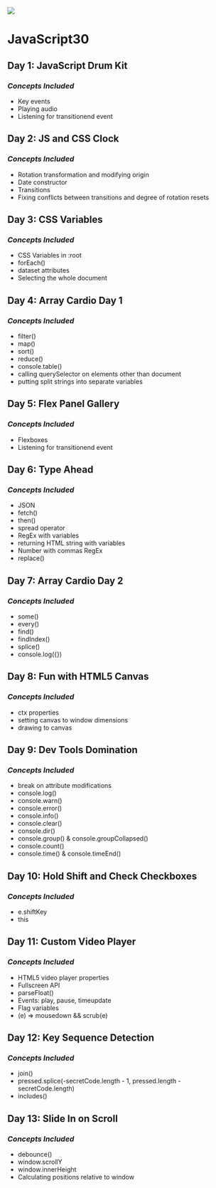﻿![](https://javascript30.com/images/JS3-social-share.png)

# **JavaScript30**

## **Day 1: JavaScript Drum Kit**

### *Concepts Included*

- Key events
- Playing audio
- Listening for transitionend event

## **Day 2: JS and CSS Clock**

### *Concepts Included*

- Rotation transformation and modifying origin
- Date constructor
- Transitions
- Fixing conflicts between transitions and degree of rotation resets

## **Day 3: CSS Variables**

### *Concepts Included*

- CSS Variables in :root
- forEach()
- dataset attributes
- Selecting the whole document

## **Day 4: Array Cardio Day 1**

### *Concepts Included*

- filter()
- map()
- sort()
- reduce()
- console.table()
- calling querySelector on elements other than document
- putting split strings into separate variables

## **Day 5: Flex Panel Gallery**

### *Concepts Included*

- Flexboxes
- Listening for transitionend event

## **Day 6: Type Ahead**

### *Concepts Included*

- JSON
- fetch()
- then()
- spread operator
- RegEx with variables
- returning HTML string with variables
- Number with commas RegEx
- replace()

## **Day 7: Array Cardio Day 2**

### *Concepts Included*

- some()
- every()
- find()
- findIndex()
- splice()
- console.log({})

## **Day 8: Fun with HTML5 Canvas**

### *Concepts Included*

- ctx properties
- setting canvas to window dimensions
- drawing to canvas

## **Day 9: Dev Tools Domination**

### *Concepts Included*

- break on attribute modifications
- console.log()
- console.warn()
- console.error()
- console.info()
- console.clear()
- console.dir()
- console.group() & console.groupCollapsed()
- console.count()
- console.time() & console.timeEnd()

## **Day 10: Hold Shift and Check Checkboxes**

### *Concepts Included*

- e.shiftKey
- this

## **Day 11: Custom Video Player**

### *Concepts Included*

- HTML5 video player properties
- Fullscreen API
- parseFloat()
- Events: play, pause, timeupdate
- Flag variables
- (e) => mousedown && scrub(e)

## **Day 12: Key Sequence Detection**

### *Concepts Included*

- join()
- pressed.splice(-secretCode.length - 1, pressed.length - secretCode.length)
- includes()

## **Day 13: Slide In on Scroll**

### *Concepts Included*

- debounce()
- window.scrollY
- window.innerHeight
- Calculating positions relative to window